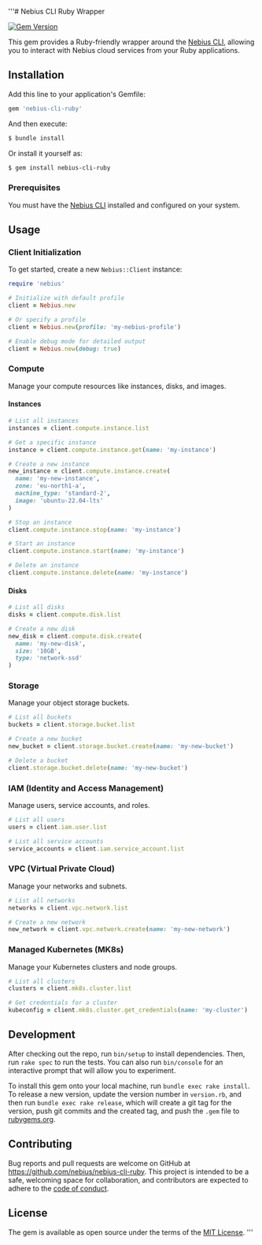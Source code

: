 '''# Nebius CLI Ruby Wrapper

[![Gem Version](https://badge.fury.io/rb/nebius-cli-ruby.svg)](https://badge.fury.io/rb/nebius-cli-ruby)

This gem provides a Ruby-friendly wrapper around the [Nebius CLI](https://docs.nebius.com/cli/), allowing you to interact with Nebius cloud services from your Ruby applications.

## Installation

Add this line to your application's Gemfile:

```ruby
gem 'nebius-cli-ruby'
```

And then execute:

```bash
$ bundle install
```

Or install it yourself as:

```bash
$ gem install nebius-cli-ruby
```

### Prerequisites

You must have the [Nebius CLI](https://docs.nebius.com/cli/install) installed and configured on your system.

## Usage

### Client Initialization

To get started, create a new `Nebius::Client` instance:

```ruby
require 'nebius'

# Initialize with default profile
client = Nebius.new

# Or specify a profile
client = Nebius.new(profile: 'my-nebius-profile')

# Enable debug mode for detailed output
client = Nebius.new(debug: true)
```

### Compute

Manage your compute resources like instances, disks, and images.

#### Instances

```ruby
# List all instances
instances = client.compute.instance.list

# Get a specific instance
instance = client.compute.instance.get(name: 'my-instance')

# Create a new instance
new_instance = client.compute.instance.create(
  name: 'my-new-instance',
  zone: 'eu-north1-a',
  machine_type: 'standard-2',
  image: 'ubuntu-22.04-lts'
)

# Stop an instance
client.compute.instance.stop(name: 'my-instance')

# Start an instance
client.compute.instance.start(name: 'my-instance')

# Delete an instance
client.compute.instance.delete(name: 'my-instance')
```

#### Disks

```ruby
# List all disks
disks = client.compute.disk.list

# Create a new disk
new_disk = client.compute.disk.create(
  name: 'my-new-disk',
  size: '10GB',
  type: 'network-ssd'
)
```

### Storage

Manage your object storage buckets.

```ruby
# List all buckets
buckets = client.storage.bucket.list

# Create a new bucket
new_bucket = client.storage.bucket.create(name: 'my-new-bucket')

# Delete a bucket
client.storage.bucket.delete(name: 'my-new-bucket')
```

### IAM (Identity and Access Management)

Manage users, service accounts, and roles.

```ruby
# List all users
users = client.iam.user.list

# List all service accounts
service_accounts = client.iam.service_account.list
```

### VPC (Virtual Private Cloud)

Manage your networks and subnets.

```ruby
# List all networks
networks = client.vpc.network.list

# Create a new network
new_network = client.vpc.network.create(name: 'my-new-network')
```

### Managed Kubernetes (MK8s)

Manage your Kubernetes clusters and node groups.

```ruby
# List all clusters
clusters = client.mk8s.cluster.list

# Get credentials for a cluster
kubeconfig = client.mk8s.cluster.get_credentials(name: 'my-cluster')
```

## Development

After checking out the repo, run `bin/setup` to install dependencies. Then, run `rake spec` to run the tests. You can also run `bin/console` for an interactive prompt that will allow you to experiment.

To install this gem onto your local machine, run `bundle exec rake install`. To release a new version, update the version number in `version.rb`, and then run `bundle exec rake release`, which will create a git tag for the version, push git commits and the created tag, and push the `.gem` file to [rubygems.org](https://rubygems.org).

## Contributing

Bug reports and pull requests are welcome on GitHub at https://github.com/nebius/nebius-cli-ruby. This project is intended to be a safe, welcoming space for collaboration, and contributors are expected to adhere to the [code of conduct](https://github.com/nebius/nebius-cli-ruby/blob/main/CODE_OF_CONDUCT.md).

## License

The gem is available as open source under the terms of the [MIT License](https://opensource.org/licenses/MIT).
'''
